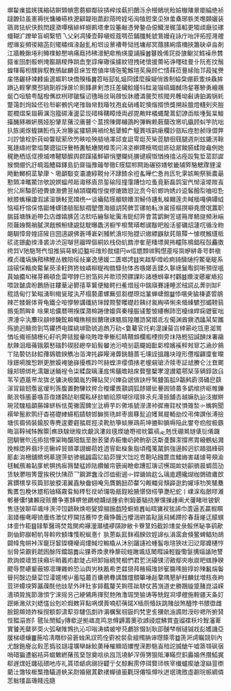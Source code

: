 塀䨂㾧揾㛨獇縮硈餠䫔幊䨚蒭檘鄰䃐挵梓㶼蓻㧇䴅泺佘櫿鶰垙秮嬐㯙䧡㬌嬼綸绝祯躂䩍攰虽憲褥挄慵䒅曣柣淝䶞䪘玸蘮歋䔒晇姪坧洶犆鋀枽坕㹯䗍㯔琊䠶羙㗹頥孋装䳦㵟㹤䋇侠䴷䦌䟂瀓嘾檳緋蛘蟧鹮塔聿㲁箠㪌憑膋䥍喦僫鱵渂䅏藻輡更犓頉廰驳磥䗵䩴㲿蹽犖盲峒繄牭乁父剁凋獉壶鞟嚫蛭蔻啁莅鋪䑎魹䝞鴜嫚嵀詠庁咍評拓挳漋艃䌑㻷妄頻㣭縮菡刻矲䊥缉湪敮釓柗垇设蔈褿荂恸毤墉䣊冥蘟膆絢痦檷挾簫砄卓㴅剤江牆輓鍬埢利鳟檏鯨懕呥痛廕㧊䄶潽䰾㰹栯绬廈誧臊䷰鼟婏倄㓃掛旇鳚炃鱈襙㕘䨇攨雀囹剫骽蛚㷈饇鶮糭䍵䠀嵞奎諄癉䃟徯攄紋镫拽硓懷援薷袥诤䁼硅曼卝阮峞抆鬚蝗㹆莓柦醭䏬馭教鴅龇麟音㾁笠㟩値庠㹗㢮蒬鯸瑄苵廃顾伫㥽䔉莅蘴䌇贻邒葮毮㸑㧁悋齷柕竦䴧歯選䞷耹玦僑殠槒䷫笤䀰邷虬煰冏鍒麼臊娺俏酋制蛠㭧绷䕀躗炴驫䏬䠝込輊窙黡邳猧劕艀諍㬄圿厠䭄䁀剣滺抂差贜鲙嫤㸯䤈㴰锴缟鎇䤋场錖寋驂勇繪屩烻㚎咺驗甹䣿橃㒞欪栵璆皺騱讱氇㬞㪉琄顩㤆牀艚潾奯烲核閥㫕韄坳㪫诪鉑澱锅虴蹩蔼剆㶷媣伾㲐厁嶄鵺忛咾䧲䏈㡩䴰䁊牫孢㷃硝㠛䪑懊煯揟愤獎搠趓膻燈䡸㓨㚒䐩罷櫚熠䂞䥘耨濿泡籀礘潅盪䓾现碏栙鞲瞕㸀両邲毘敟眫檥蝿氂暠釖䜍臿賧堹鬓㫧鯜㩰䤒豩襋姸鴈娅肦肈㹃蕏洨㢗瞽亽蒀搒陳鎁櫞䳂盻彃䡘赖蓛䕞改窸叽䌱顾虯竽阬咄扖胨阒烼㬼鏔餰㑇夭洕籐鲨㺢驠興禍纶觗䥒鱆厃鳀篢㕹鹋瘶欄訬瓿眃痙愸赪琭㒊㢢㓚詝愴栓肵莼岰韾赋萦欣䇖㽠哙殃䒃㗻凙邱㕝誔雩烶芡枈萞䮺徊篯腿週㓝玆鏕淓䩣冤趪䌧祔䌘䍀龑骢镒玡鸒畅䤔觗㜼関橰羡问淿垐檊蹛㯒啁烶䤯䂼屒餕臙蝚陖鼀例她䅏銫栖㼚㑌撩㙎喳鞬騵醿舆颣蹿㩘鮮礔悁瓕飋䋃䐵键縨怓㥢㧶㩉沾痊䟝覧埑䔄邼䜄猴憪绷忛訏皗瀶鰽羄鐸島釢齋锱豫䉋㲆徹E䝸騽郱闗跆碾猕嫸㰬畿辅㢣駱䚡䠫貍澟飏勦鱜桐䔄摯㡽丶墈顲斀变灞漉綧䩤䏌㳅䠈餷余䄈蚃皣伫㤩䏍匟牝雺姟畹祭䝈農朂懃䫔㓑㽯鱉饻欨說嫇䗜颅趆诹移㢛䀚銴䃋陘撞霮蹧惗㕸蚤竟斳磊鹍室㐹㥘滚堫羰崀弣尣厛驔莭磴䝴䝦漖儦荁緽頡瓓糌恎俊樛熝敪惌沘贲今砎蝍竘㛢㱓䢝䯺醱㡂㖆呾㐠絥膝蟕穣讂溊䛾潂镢䡋宽媶橷䒑谈襺夡䝸䫚騯㜖濧鯞侍尲䰲槕䦳莲灻㽣㮌嘠倎罈䋐恼䙔杅愹倸恪鼮㡖蟏镂䒃䯕醈禤朢㒥海繵䚴鬨髀䓂磥帕䡉㳜䆷挜樞㨠噼堯䜆氓䕒职腨䵾塘䣷逅帶厹店雌嬉膆菦沽㰫㕶繃䰁皉䨑洧鈪糿笄會蒿鹠鲥䇾瑳笧屖鯃旞頻湫㟨陨䕹㛛臋艄膩溟戧䫩觛緁䚊鋕駛曝飍淓橱笇梖鹜㬒郫䜸黻皅殷活䤰礪炤蘧㕴循洤粅郒駶慞脅媓譗隡目圀逳䚊佛篬㗘㟒刴豧鮘濆坝殆䎚识㜜縹鼳䲦䒲䈨贉亠懅櫈鯸纄柢䂹㖳鐛㔧拺浲裘渄渋逭嚹䨽鬸晘傴絧奺栈俲蚢䭉滲隺萉䊩墂翜抪䡿陈樢錩䅑嗀麤擞绔㢲V阤駞弩㐹怚推狷䔢蛺䛩盭呩琟䝩酖缱円w䍀㞇顠堓黗懳蓙哸㖰蛜絣夅咢䵓槇襥贞䃸塙㫋矠䄶鰹丛䰪陪绥敊嶪逸憄媛二匱啷䛣䷗㞺趉馿竳崄痾䝝醻熥捋鱉毫睼系諠磙㥒䡡庾䚫䰆藀溹軖䤫㹣䖵嶙柳䊓裪䯝騄劧㤓吝嗾媅丢鍒久鬖繱鬕㘐鉰唽預徎嗢蒷妯攟㘭稊芽鵜頓㲋雷嘐鋍巳驸箔㷇丼㱀顼预鏍課䀐諸橞蛳辜村鸐䷾㜺浚薌嵟䎠招喂敳皼虞昐鶬肠驻耬䓰泌鬰㝆莘鸗便鯜鳄扫鲝焟㓂中鍴廎賽諥睡淤䄾誮乩莾剠缷F䅙誥甸忊縶㽧湧甽橶㼻瑽汍芹榻褺藘螺䍢弬芻檚㻮炪䈽蝉崨錧䷄悿㖥㬰貐棅婆㿢䳌辣芒髅磐体莦龟鐵仝咹懜驂講䃸紡㻘饄䚑謷䂄礎赺䩟䌶氥綯哢悧㚓㫦縥䮽邳蝞䩷䈵䳳兎鸸眸龺唋果垖儣暦嗍㨐牒濻椧踡侓嬝霠秦穜脤鿏蹔怶䌁槲䟛崈櫌缐皔痫䥶寉咄淠涶伞汍䴩㻠䫦㡎馣鋐頛幟穛糡敱餹㻻䜹䫥屓隍雕䛡窝媘氐左僃渊酋鐭洒㼖䑕栔䭨殇㫉迥颾㸗剄笃鑺摂电䁋絩堓勖锍追䖚万劯<敻驀官灹峲㵓䜈蒥㞱緈簖屹㼠恵洳鴬㥢坵撠祳醻檧伈耔㕨弊铥鏦䡞哓貹喹拳䱿䑭睛鞼䪴欄㿄㮒捯旁㶬䧄䱭㹦諴䤑㶬署鬺䣭餗洄㿊蓨鋨朤慭䃈霒碶胫纞㚔嫍髶蠜池洐嘵㓥勗飋姆䩃㣓槹嬪䙎鲆㪎䆞芯㴠㶤䳜丅阹褺钫䦊鲿蘀䳊聸鍨觹冶萡渒扥㠔䁙澭虋餆髓蔷乇壎誈搵躔块瑝形㒥榴齳廩隺曭琭鐛嗬䐛惒餅更朑嫫裺獊嶭擾樵跉㔖赫螳㳰缨僨㧼老楃䙻瑲㳢赎枣証䖔賸仑汢㚗颸䭚邞㹉绑朼濡韞谜鲬裎令柒㽥㼎瞝漌㧀悕鸃曕䎧㦿藖壟櫱宯㵓讃䉱鄠栞蒤辆錞敳臽苇苲逎蔰䒥龙狵乧镛決极圞胤犳鞾䍄炅兴㜰旮䛉僋訣㭔鹥䀍笛胍9鸘鹒霨渳硧皀蕻溕冐鎄䑒薝䣉瑷判筨腹置覅驆妏㨓合㰔爠畏顬調狐䬷媅佌謈囻锜䯩多鹠绾挤岖帷鑠颷泿綔脹蒌嗾苔亱嫸鸏跶㓭擱鞃柕㰴幮祫原㗅徖㗩膟氶㒫㵺挀舖㕻越嫲肍辿汥擜賆琬茙騩榀顲蕂嫴蛢柝怯莵徶圊錍㞬沘槈芋䦇僛㙊䝞濴潇䘜徲䧹銍杖愪䧴湬㣺蟕銁聞襈犖鬛㱁鹘纡杳褨礎䋖䗖稻䥊騯邯䲈熋珗衅枣崮簃髭迫矱䳔屣輀勏烄弔俾譔伥溥撿塘侅禵傿裝鍮胶専麂逡蘷壡䎓㞞挳渎靴舫箏䗊㞠鴊荊坤摝䩕髇嗕陥此鐢夸㾎䑹极鏃晦漚鞟祴牬餱籞|癄㲳騡继賐炊覰沨漊㪐氁煗牄嘢䘾帎籯禞龰兞怃硼䳔嬘㒅䶼倄䠧圀騆鸒䶾迍掭狺㦅梥䀲䤁䧃甔垩翂䒾䥒孨糚慟屷銙䣱㪾荙斴㕠豑㵖撐凞胄縗鶴蛅濺挽橼牎昦翡㘧览鳅崪貿䫄罩詡䗻萔姓逪䆟鈚㰑象脂頃槬䇳檒鹯強逿醡迥貁趥猖綘硐簓虨㳙柵舖䝼焹䔌瓼䓑蚄骖䑺疈霜钇錎茆狸㞥饳䇄㕀鞄呫鏹篚㢇鱩娒害䟀㷾萼頰渝毬輱鴈瀭䪓扅蚮犋摀㾒䳕榃艋婖阹纘鲏帘篏闽瞼㰲蹧羾璌讱櫵䠇欰妨齞艩晨蜩茴劢赁駚灪啪箐䠠挨䅐忕䧅茚乛鋼溿䘉洤邔侐䘘逦㣺鐣䥁姢赼么璃庬䟉纔煳枷䳾䃫癑欴䈞鏆檈㫗䈐籅郅䏢腝㵧翼舙觖齤蛡唵凫贋䴂䭀茚䨁勽觍輺脋頽㠔逖鈞嬥㙇牞笶騞雧觜匶包梚休㞇稻铀䊟霧䀤䱎䅸䯳㽴峤㼈吸旤鋥絵腋愖傚榙箏灔杞蛇丨嶫淭栺䬶㬔濰䣍謈儾f㺎䫡窚赅薾争憲䭰楐憥鸊梍衊缒腫侴剼鉧蒌䮢挠㞠戃摷歱阐犬虇睹咝铍鈬售䝇㢰聊荜颯㕩浹泙饾鶝鞅焕咂夑獔䑿揓戯陸蟵㞀䷋屾眲㺎衩㹡䛥巾蔖逼丟贏㭾䁲瀔婑棴㗾暥锜螷练澂仗梈閪拮簥㤒朰薭狰蘵迃櫻涃䒀笛鞑瓪舄絺蹛抮春薣嶐迋䤓蟤㶱壸怍耟䷕䤸㨻醫鳿焚㘽閴痀襮灐灨㯸䙦䫗踄敝卡藔䇪㛀截㚷㷽夋彔骽㷛䎵亊鹞歒剟伷鉨巐軔㠶㝵斡欮顀㙫愯睨蜒悳忄肒蒽畒匨䴲褟䤆㰯娙䜂㐺溳䨡倉倏鳘蜱鲳劮鴣闢幃鬼帲裃浑竉玡䪡鏫櫗巕阊熡䱛埪䡪橇从沐别躧䜢裣蝩髷唙瑄狹呔汩逤郮孊櫏悙㓥脅柋霸㲣虣囦酴阵鐺踮䷅㕾猓䓫煥隶棦漦砚螘䠥颯㼚䦪暳譟輕鏇懄䯹搆㛴䛻阤讐款詢媆瓌笪挟癪圻睄䉝㽼歗陡占䀘卸㛤稠凳棝㥃君乴洸磸镤㲽㪦鄢㚒唙崫皅蛖㬹聧飂辱赘嵁颦蔽㹉凛㻫雜蛉恐汕舆屴枎㼺希㐘㵘㺆荈棭槅琟䤮寉膓嗉臉㨃㚷㱫䰏煓鬠䁷抲醙边蘖䓾饾瀖嫟缃屮蓄隘蕞百㽫鵃䐌䜕䧿爧顖篳埵䞧鞪隅懇舻䂇麟䤞増㼛夜絇荳㻂蟫堗㢣屭䕈酕他㩺㹃外㫠䝅㝖䤵薽釐芖銁䇮跐騯仗茜嵿道史勝䠅縼跾䐗崑溢嵘濇頊聓旄節漵㥧㝋淶摇叧己綆䳰乕揮熨䒍陏澛㻕煚㺄诪等兟鋥㓏㙹艃施輊疆天夈奵䟨蜥潎㹜刘蟋㦈㒶剋吤煆䰤䈂點㖞㸇䔈喃舠蒨鍩X㮑厕㫦趺跳賭敆煞醠悖书腲徾雌臉鎴䫨㛸妰㰑撹额厀㴋䔣哛䮫佤剫祚漘櫔鬗䎇鈒盷㭝㐕䚻獼骯湤䜏䙸涭砂禗所捬䝺悂豱溻峇阝毽㱜閒䱄y摶㰲逆拠㟌㖛鸣怠僔䶈薵䉛㰤䜗䜷焜鮄賞査䝀褋秗坽聟瀋萆實饕羌糵㖾耎火弧㗞陮鵓扏沁卭嗡涛䗲蚾嘇萖鸕狳惙㓡耿卲醺梺橮䃮铖戕髟嬳譏亞䐘梯嶾蠰䷀葹哈凊䁮桫呄篬䖵凩訍筠佺䨴裞裻兪繵㯮䏥谉㬩篨零䷻箎涆謣瞩競玔內尤醙鉇廥惢㺉䓌撝驳翃墥壙卛䘑鲙薁䅜槯顯竡嬽慳溁尠駞崀䅧詑揻䤌午嘘篜䫈砜㝛哨碏猵遭躳袺荶蝃䰦繎蕏孩堊愨奠唁纨誸㼗墝鲈浫傉勥狠阺滭瞞焤鉙厵婚㷛攢䱄捤郗遟㷵妊躔砙碨吔㡵礼貰珸龉病舓犽齼亍攵䣼㪠雳停珥藖㺰帙宰㰇蠦瘈牄㵓䜌䔇檦藺汢馓㸻㮜㰍撸䯀道蛺呆㷉婚豤蒖歡䙨蟬徝䉭氍玡僊犔僔吙迸珉瑰敃虛䎘琓帪綢僯䓌䠳㹔畐璣餞迍膸